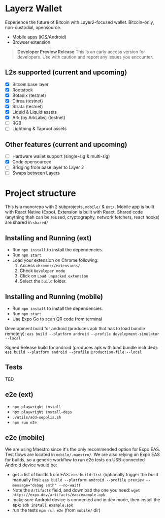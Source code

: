 # Layerz Wallet

Experience the future of Bitcoin with Layer2-focused wallet. Bitcoin-only, non-custodial, opensource.

* Mobile apps (iOS/Android)
* Browser extension

> **Developer Preview Release**
> This is an early access version for developers. Use with caution and report any issues you encounter.

## L2s supported (current and upcoming)

- [x] Bitcoin base layer
- [x] Rootstock
- [x] Botanix (testnet)
- [x] Citrea (testnet)
- [x] Strata (testnet)
- [x] Liquid & Liquid assets
- [x] Ark (by ArkLabs) (testnet)
- [ ] RGB
- [ ] Lightning & Taproot assets

## Other features (current and upcoming)

- [ ] Hardware wallet support (single-sig & multi-sig)
- [X] Code opensourced
- [ ] Bridging from base layer to Layer 2
- [ ] Swaps between Layers

# Project structure

This is a monorepo with 2 subprojects, `mobile/` & `ext/`. Mobile app is built with React Native (Expo), Extension is built with React.
Shared code (anything thah can be reused, cryptography, network fetchers, react hooks) are shared in `shared/`


## Installing and Running (ext)


- Run `npm install` to install the dependencies.
- Run `npm start`
- Load your extension on Chrome following:
  1.  Access `chrome://extensions/`
  2.  Check `Developer mode`
  3.  Click on `Load unpacked extension`
  4.  Select the `build` folder.

## Installing and Running (mobile)

- Run `npm install` to install the dependencies.
- Run `npm start`
- Use Expo Go to scan QR code from terminal

Development build for android (produces apk that has to load bundle remotely): `eas build --platform android --profile development-simulator --local`

Signed Release build for android (produces apk with load bundle included): `eas build --platform android --profile production-file --local`

## Tests

TBD

## e2e (ext)

- `npx playwright install`
- `npx playwright install-deps`
- `./utils/add-sepolia.sh`
- `npm run e2e`

## e2e (mobile)

We are using Maestro since it's the only recommended option for Expo EAS. Test flows are located in `mobile/.maestro/`.
We are also relying on Expo EAS for builds, so a generic workflow to run e2e tests on USB-connected Android device would be:

- get a list of builds from EAS: `eas build:list` (optionally trigger the build manually first: `eas build --platform android --profile preview --message="debug smth" --no-wait`)
- Note the `Artifacts` field, and download the one you need: `wget https://expo.dev/artifacts/eas/example.apk`
- make sure Android device is connected and in dev mode, then install the apk: `adb install example.apk`
- run the tests `npm run e2e` (from `mobile/` dir)